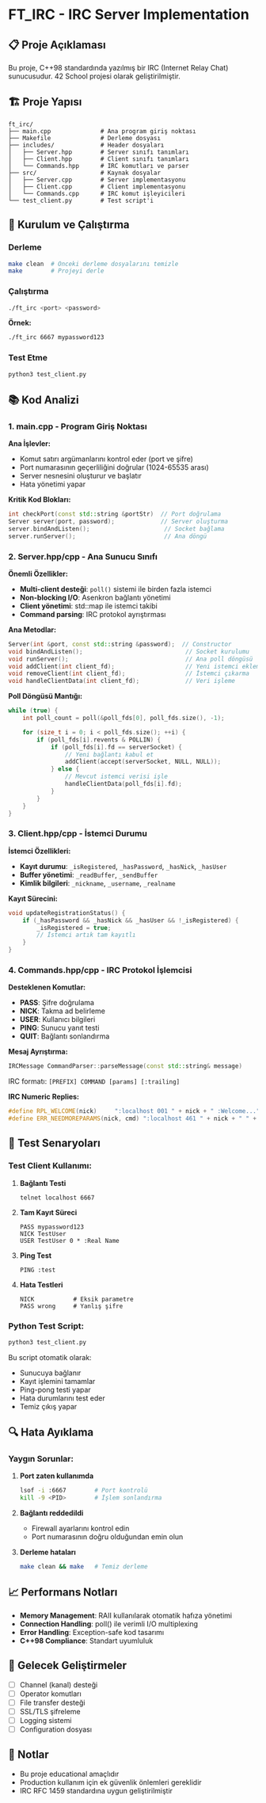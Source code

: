# FT_IRC - IRC Server Implementation

## 📋 Proje Açıklaması

Bu proje, C++98 standardında yazılmış bir IRC (Internet Relay Chat) sunucusudur. 42 School projesi olarak geliştirilmiştir.

## 🏗️ Proje Yapısı

```
ft_irc/
├── main.cpp              # Ana program giriş noktası
├── Makefile              # Derleme dosyası
├── includes/             # Header dosyaları
│   ├── Server.hpp        # Server sınıfı tanımları
│   ├── Client.hpp        # Client sınıfı tanımları
│   └── Commands.hpp      # IRC komutları ve parser
├── src/                  # Kaynak dosyalar
│   ├── Server.cpp        # Server implementasyonu
│   ├── Client.cpp        # Client implementasyonu
│   └── Commands.cpp      # IRC komut işleyicileri
└── test_client.py        # Test script'i
```

## 🔧 Kurulum ve Çalıştırma

### Derleme
```bash
make clean  # Önceki derleme dosyalarını temizle
make        # Projeyi derle
```

### Çalıştırma
```bash
./ft_irc <port> <password>
```

**Örnek:**
```bash
./ft_irc 6667 mypassword123
```

### Test Etme
```bash
python3 test_client.py
```

## 📚 Kod Analizi

### 1. main.cpp - Program Giriş Noktası

**Ana İşlevler:**
- Komut satırı argümanlarını kontrol eder (port ve şifre)
- Port numarasının geçerliliğini doğrular (1024-65535 arası)
- Server nesnesini oluşturur ve başlatır
- Hata yönetimi yapar

**Kritik Kod Blokları:**
```cpp
int checkPort(const std::string &portStr)  // Port doğrulama
Server server(port, password);             // Server oluşturma
server.bindAndListen();                     // Socket bağlama
server.runServer();                         // Ana döngü
```

### 2. Server.hpp/cpp - Ana Sunucu Sınıfı

**Önemli Özellikler:**
- **Multi-client desteği**: `poll()` sistemi ile birden fazla istemci
- **Non-blocking I/O**: Asenkron bağlantı yönetimi
- **Client yönetimi**: std::map ile istemci takibi
- **Command parsing**: IRC protokol ayrıştırması

**Ana Metodlar:**
```cpp
Server(int &port, const std::string &password);  // Constructor
void bindAndListen();                             // Socket kurulumu
void runServer();                                 // Ana poll döngüsü
void addClient(int client_fd);                    // Yeni istemci ekleme
void removeClient(int client_fd);                 // İstemci çıkarma
void handleClientData(int client_fd);             // Veri işleme
```

**Poll Döngüsü Mantığı:**
```cpp
while (true) {
    int poll_count = poll(&poll_fds[0], poll_fds.size(), -1);

    for (size_t i = 0; i < poll_fds.size(); ++i) {
        if (poll_fds[i].revents & POLLIN) {
            if (poll_fds[i].fd == serverSocket) {
                // Yeni bağlantı kabul et
                addClient(accept(serverSocket, NULL, NULL));
            } else {
                // Mevcut istemci verisi işle
                handleClientData(poll_fds[i].fd);
            }
        }
    }
}
```

### 3. Client.hpp/cpp - İstemci Durumu

**İstemci Özellikleri:**
- **Kayıt durumu**: `_isRegistered`, `_hasPassword`, `_hasNick`, `_hasUser`
- **Buffer yönetimi**: `_readBuffer`, `_sendBuffer`
- **Kimlik bilgileri**: `_nickname`, `_username`, `_realname`

**Kayıt Sürecini:**
```cpp
void updateRegistrationStatus() {
    if (_hasPassword && _hasNick && _hasUser && !_isRegistered) {
        _isRegistered = true;
        // İstemci artık tam kayıtlı
    }
}
```

### 4. Commands.hpp/cpp - IRC Protokol İşlemcisi

**Desteklenen Komutlar:**
- **PASS**: Şifre doğrulama
- **NICK**: Takma ad belirleme
- **USER**: Kullanıcı bilgileri
- **PING**: Sunucu yanıt testi
- **QUIT**: Bağlantı sonlandırma

**Mesaj Ayrıştırma:**
```cpp
IRCMessage CommandParser::parseMessage(const std::string& message)
```

IRC formatı: `[PREFIX] COMMAND [params] [:trailing]`

**IRC Numeric Replies:**
```cpp
#define RPL_WELCOME(nick)     ":localhost 001 " + nick + " :Welcome..."
#define ERR_NEEDMOREPARAMS(nick, cmd) ":localhost 461 " + nick + " " + cmd + " :Not enough parameters"
```

## 🧪 Test Senaryoları

### Test Client Kullanımı:

1. **Bağlantı Testi**
   ```
   telnet localhost 6667
   ```

2. **Tam Kayıt Süreci**
   ```
   PASS mypassword123
   NICK TestUser
   USER TestUser 0 * :Real Name
   ```

3. **Ping Test**
   ```
   PING :test
   ```

4. **Hata Testleri**
   ```
   NICK           # Eksik parametre
   PASS wrong     # Yanlış şifre
   ```

### Python Test Script:

```bash
python3 test_client.py
```

Bu script otomatik olarak:
- Sunucuya bağlanır
- Kayıt işlemini tamamlar
- Ping-pong testi yapar
- Hata durumlarını test eder
- Temiz çıkış yapar

## 🔍 Hata Ayıklama

### Yaygın Sorunlar:

1. **Port zaten kullanımda**
   ```bash
   lsof -i :6667        # Port kontrolü
   kill -9 <PID>        # İşlem sonlandırma
   ```

2. **Bağlantı reddedildi**
   - Firewall ayarlarını kontrol edin
   - Port numarasının doğru olduğundan emin olun

3. **Derleme hataları**
   ```bash
   make clean && make   # Temiz derleme
   ```

## 📈 Performans Notları

- **Memory Management**: RAII kullanılarak otomatik hafıza yönetimi
- **Connection Handling**: poll() ile verimli I/O multiplexing
- **Error Handling**: Exception-safe kod tasarımı
- **C++98 Compliance**: Standart uyumluluk

## 🚀 Gelecek Geliştirmeler

- [ ] Channel (kanal) desteği
- [ ] Operator komutları
- [ ] File transfer desteği
- [ ] SSL/TLS şifreleme
- [ ] Logging sistemi
- [ ] Configuration dosyası

## 📝 Notlar

- Bu proje educational amaçlıdır
- Production kullanım için ek güvenlik önlemleri gereklidir
- IRC RFC 1459 standardına uygun geliştirilmiştir
